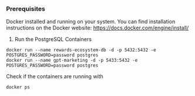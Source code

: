 ### Prerequisites

Docker installed and running on your system. You can find installation instructions on the Docker website: https://docs.docker.com/engine/install/

1. Run the PostgreSQL Containers

```
docker run --name rewards-ecosystem-db -d -p 5432:5432 -e POSTGRES_PASSWORD=password postgres
docker run --name gpt-marketing -d -p 5433:5432 -e POSTGRES_PASSWORD=password postgres
```

Check if the containers are running with

```
docker ps
```

